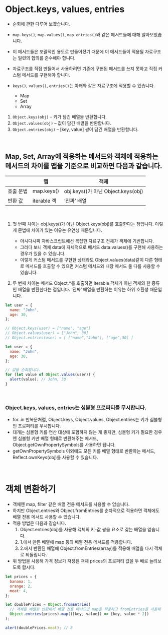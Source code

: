 # Object.keys, values, entries

- 순회에 관한 다루어 보겠습니다.
- `map.keys()`, `map.values()`, `map.entries()`와 같은 메서드들에 대해 알아보았습니다.
- 이 메서드들은 포괄적인 용도로 만들어졌기 때문에 이 메서드들이 적용될 자료구조는 일련의 합의를 준수해야 합니다.
- 자료구조를 직접 만들어서 사용하려면 기존에 구현된 메서드를 쓰지 못하고 직접 커스텀 메서드를 구현해야 합니다.

- `keys()`, `values()`, `entries()`는 아래와 같은 자료구조에 적용할 수 있습니다.
  - Map
  - Set
  - Array

1. `Object.keys(obj)` – 키가 담긴 배열을 반환합니다.
2. `Object.values(obj)` – 값이 담긴 배열을 반환합니다.
3. `Object.entries(obj)` – [key, value] 쌍이 담긴 배열을 반환합니다.

<br>

## Map, Set, Array에 적용하는 메서드와 객체에 적용하는 메서드의 차이를 맵을 기준으로 비교하면 다음과 같습니다.

|           | 맵          | 객체                               |
| --------- | ----------- | ---------------------------------- |
| 호출 문법 | map.keys()  | obj.keys()가 아닌 Object.keys(obj) |
| 반환 값   | iterable 객 | ‘진짜’ 배열                        |

<br>

1. 첫 번째 차이는 obj.keys()가 아닌 Object.keys(obj)를 호출한다는 점입니다. 이렇게 문법에 차이가 있는 이유는 유연성 때문입니다.

   - 아시다시피 자바스크립트에선 복잡한 자료구조 전체가 객체에 기반합니다.
   - 그러다 보니 객체 data에 자체적으로 메서드 data.values()를 구현해 사용하는 경우가 있을 수 있습니다.
   - 이렇게 커스텀 메서드를 구현한 상태라도 Object.values(data)같이 다른 형태로 메서드를 호출할 수 있으면 커스텀 메서드와 내장 메서드 둘 다를 사용할 수 있습니다.

2. 두 번째 차이는 메서드 Object.\*를 호출하면 iterable 객체가 아닌 객체의 한 종류인 배열을 반환한다는 점입니다. ‘진짜’ 배열을 반환하는 이유는 하위 호환성 때문입니다.

```js
let user = {
  name: "John",
  age: 30,
};

// Object.keys(user) = ["name", "age"]
// Object.values(user) = ["John", 30]
// Object.entries(user) = [ ["name","John"], ["age",30] ]

let user = {
  name: "John",
  age: 30,
};

// 값을 순회합니다.
for (let value of Object.values(user)) {
  alert(value); // John, 30
}
```

<br>

### Object.keys, values, entries는 심볼형 프로퍼티를 무시합니다.

- for..in 반복문처럼, Object.keys, Object.values, Object.entries는 키가 심볼형인 프로퍼티를 무시합니다.
- 대개는 심볼형 키를 연산 대상에 포함하지 않는 게 좋지만, 심볼형 키가 필요한 경우엔 심볼형 키만 배열 형태로 반환해주는 메서드, Object.getOwnPropertySymbols를 사용하면 됩니다.
- getOwnPropertySymbols 이외에도 모든 키를 배열 형태로 반환하는 메서드, Reflect.ownKeys(obj)를 사용할 수 있습니다.

<br>

# 객체 변환하기

- 객체엔 map, filter 같은 배열 전용 메서드를 사용할 수 없습니다.
- 하지만 Object.entries와 Object.fromEntries를 순차적으로 적용하면 객체에도 배열 전용 메서드 사용할 수 있습니다.
- 적용 방법은 다음과 같습니다.
  1. Object.entries(obj)를 사용해 객체의 키-값 쌍을 요소로 갖는 배열을 얻습니다.
  2. 1.에서 만든 배열에 map 등의 배열 전용 메서드를 적용합니다.
  3. 2.에서 반환된 배열에 Object.fromEntries(array)를 적용해 배열을 다시 객체로 되돌립니다.
- 위 방법을 사용해 가격 정보가 저장된 객체 prices의 프로퍼티 값을 두 배로 늘려보도록 합시다.

```js
let prices = {
  banana: 1,
  orange: 2,
  meat: 4,
};

let doublePrices = Object.fromEntries(
  // 객체를 배열로 변환해서 배열 전용 메서드인 map을 적용하고 fromEntries를 사용해 배열을 다시 객체로 되돌립니다.
  Object.entries(prices).map(([key, value]) => [key, value * 2])
);

alert(doublePrices.meat); // 8
```

